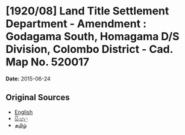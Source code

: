 # [1920/08] Land Title Settlement Department - Amendment : Godagama South, Homagama D/S Division, Colombo District - Cad. Map No. 520017

**Date:** 2015-06-24

## Original Sources

- [English](https://documents.gov.lk/view/extra-gazettes/2015/6/1920-08_E.pdf)
- [සිංහල](https://documents.gov.lk/view/extra-gazettes/2015/6/1920-08_S.pdf)
- [தமிழ்](https://documents.gov.lk/view/extra-gazettes/2015/6/1920-08_T.pdf)
